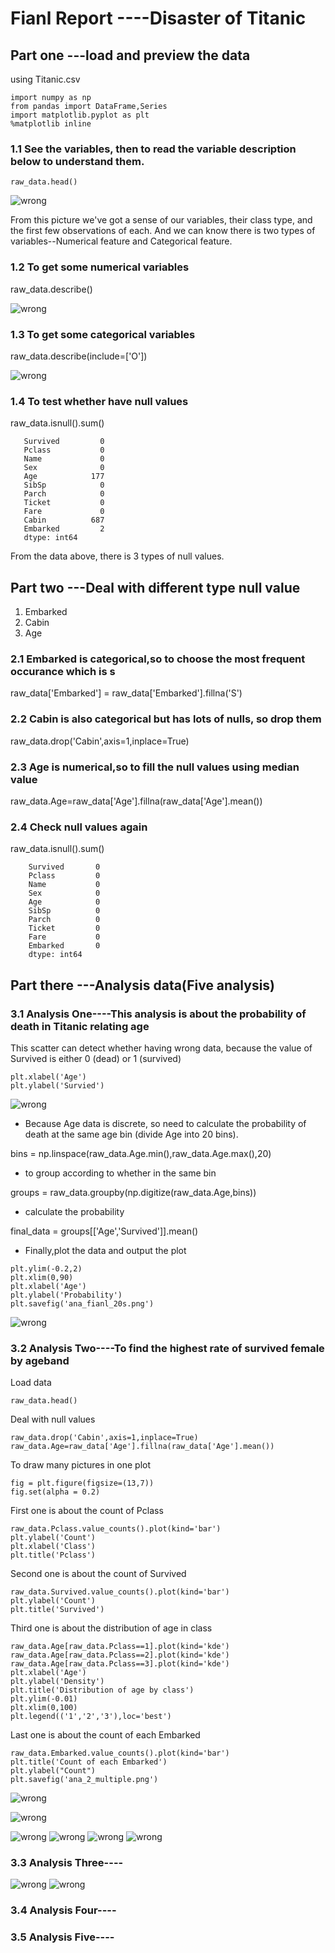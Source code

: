 # Fianl Report ----Disaster of Titanic


## Part one ---load and preview the data
 using Titanic.csv
```import pandas as pd
import numpy as np
from pandas import DataFrame,Series
import matplotlib.pyplot as plt
%matplotlib inline
```

### 1.1 See the variables, then to read the variable description below to understand them. 
 ```raw_data = pd.read_csv('..\data\Titanic.csv',na_values='N/A')
 raw_data.head()
 ```
![wrong](https://github.com/zxy6076/Zheng_Xiaoyu_Spring2017/blob/master/final/analysis/ana_1/raw_data_head.png) 

 From this picture we've got a sense of our variables, their class type, and the first few observations of each. And we can know there is two types of variables--Numerical feature and Categorical feature.

### 1.2 To get some numerical variables
 raw_data.describe()
 
 ![wrong](https://github.com/zxy6076/Zheng_Xiaoyu_Spring2017/blob/master/final/analysis/ana_1/raw_data_num_des.png)
 
### 1.3 To get some categorical variables 
 raw_data.describe(include=['O'])
 
 ![wrong](https://github.com/zxy6076/Zheng_Xiaoyu_Spring2017/blob/master/final/analysis/ana_1/raw_data_cate_des.png)

### 1.4 To test whether have null values
 raw_data.isnull().sum()
 ```PassengerId      0
    Survived         0
    Pclass           0
    Name             0
    Sex              0
    Age            177
    SibSp            0
    Parch            0
    Ticket           0
    Fare             0
    Cabin          687
    Embarked         2
    dtype: int64
```
 From the data above, there is 3 types of null values.

## Part two ---Deal with different type null value
1. Embarked 
2. Cabin 
3. Age

### 2.1 Embarked is categorical,so to choose the most frequent occurance which is s
 raw_data['Embarked'] = raw_data['Embarked'].fillna('S')

### 2.2 Cabin is also categorical but has lots of nulls, so drop them
 raw_data.drop('Cabin',axis=1,inplace=True)

### 2.3 Age is numerical,so to fill the null values using median value
 raw_data.Age=raw_data['Age'].fillna(raw_data['Age'].mean())

### 2.4 Check null values again
 raw_data.isnull().sum()
``` PassengerId    0
    Survived       0
    Pclass         0
    Name           0
    Sex            0
    Age            0
    SibSp          0
    Parch          0
    Ticket         0
    Fare           0
    Embarked       0
    dtype: int64
```

## Part there ---Analysis data(Five analysis)

### 3.1   Analysis One----This analysis is about the probability of death in Titanic relating age

 This scatter can detect whether having wrong data, because the value of Survived is either 0 (dead) or 1 (survived) 
```plt.scatter(raw_data.Age,raw_data.Survived,alpha=0.02)
plt.xlabel('Age')
plt.ylabel('Survied')
```
![wrong](https://github.com/zxy6076/Zheng_Xiaoyu_Spring2017/blob/master/final/analysis/ana_1/raw_data_scatter.png)

- Because Age data is discrete, so need to calculate the probability of death at the same age bin (divide Age into 20 bins).
 
 bins = np.linspace(raw_data.Age.min(),raw_data.Age.max(),20)
 
- to group according to whether in the same bin
 
groups = raw_data.groupby(np.digitize(raw_data.Age,bins))
 
- calculate the probability 
 
 final_data = groups[['Age','Survived']].mean()

- Finally,plot the data and output the plot
```plt.plot(final_data.Age,final_data.Survived,'bo-')
plt.ylim(-0.2,2)
plt.xlim(0,90)
plt.xlabel('Age')
plt.ylabel('Probability')
plt.savefig('ana_fianl_20s.png')
```
![wrong](https://github.com/zxy6076/Zheng_Xiaoyu_Spring2017/blob/master/final/analysis/ana_1/ana_fianl_20s.png)

### 3.2   Analysis Two----To find the highest rate of survived female by ageband
 Load data
 ```raw_data = pd.read_csv('..\data\Titanic.csv',na_values='N/A')
raw_data.head()
```
 Deal with null values
```raw_data['Embarked'] = raw_data['Embarked'].fillna('S')
raw_data.drop('Cabin',axis=1,inplace=True)
raw_data.Age=raw_data['Age'].fillna(raw_data['Age'].mean())
```

 To draw many pictures in one plot
```
fig = plt.figure(figsize=(13,7))
fig.set(alpha = 0.2)
```
 First one is about the count of Pclass
 ```plt.subplot2grid((2,3),(0,0))
raw_data.Pclass.value_counts().plot(kind='bar')
plt.ylabel('Count')
plt.xlabel('Class')
plt.title('Pclass')
```
 Second one is about the count of Survived
```plt.subplot2grid((2,3),(0,1))
raw_data.Survived.value_counts().plot(kind='bar')
plt.ylabel('Count')
plt.title('Survived')
```

 Third one is about the distribution of age in class
```plt.subplot2grid((2,3),(1,0),colspan=2)
raw_data.Age[raw_data.Pclass==1].plot(kind='kde')
raw_data.Age[raw_data.Pclass==2].plot(kind='kde')
raw_data.Age[raw_data.Pclass==3].plot(kind='kde')
plt.xlabel('Age')
plt.ylabel('Density')
plt.title('Distribution of age by class')
plt.ylim(-0.01)
plt.xlim(0,100)
plt.legend(('1','2','3'),loc='best')
```

 Last one is about the count of each Embarked
```plt.subplot2grid((2,3),(1,2))
raw_data.Embarked.value_counts().plot(kind='bar')
plt.title('Count of each Embarked')
plt.ylabel("Count")
plt.savefig('ana_2_multiple.png')
```
![wrong](https://github.com/zxy6076/Zheng_Xiaoyu_Spring2017/blob/master/final/analysis/ana_2/ana_2_multiple.png)





 ![wrong](https://github.com/zxy6076/Zheng_Xiaoyu_Spring2017/blob/master/final/analysis/ana_2/ageband.png)
 
 ![wrong](https://github.com/zxy6076/Zheng_Xiaoyu_Spring2017/blob/master/final/analysis/ana_2/deal_data.png)
 ![wrong](https://github.com/zxy6076/Zheng_Xiaoyu_Spring2017/blob/master/final/analysis/ana_2/female_data.png)
 ![wrong](https://github.com/zxy6076/Zheng_Xiaoyu_Spring2017/blob/master/final/analysis/ana_2/female_data_int.png)
 ![wrong](https://github.com/zxy6076/Zheng_Xiaoyu_Spring2017/blob/master/final/analysis/ana_2/sort_ageband.png)
 
 
 
 
 
 
 
 
 
### 3.3   Analysis Three----
  ![wrong]()
  ![wrong]() 
 
 
### 3.4   Analysis Four---- 





### 3.5   Analysis Five---- 
